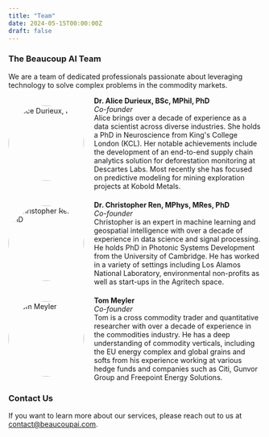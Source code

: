 ```yaml
---
title: "Team"
date: 2024-05-15T00:00:00Z
draft: false
---
```

<style>
  .team-member {
    display: flex;
    align-items: center;
    margin-bottom: 20px;
  }
  .profile-pic {
    width: 150px;
    height: 150px;
    border-radius: 50%;
    margin-right: 20px;
  }
  .bio-content {
    flex: 1;
  }
</style>

### The Beaucoup AI Team
We are a team of dedicated professionals passionate about leveraging technology to solve complex problems in the commodity markets.

<div class="team-member">
  <img src="/images/alice_photo.jpg" alt="Alice Durieux, PhD" class="profile-pic">
  <div class="bio-content">
    <strong>Dr. Alice Durieux, BSc, MPhil, PhD</strong><br>
    <em>Co-founder</em><br>
    Alice brings over a decade of experience as a data scientist across diverse industries. She holds a PhD in Neuroscience from King's College London (KCL). Her notable achievements include the development of an end-to-end supply chain analytics solution for deforestation monitoring at Descartes Labs. Most recently she has focused on predictive modeling for mining exploration projects at Kobold Metals.
  </div>
</div>

<div class="team-member">
  <img src="/images/chris_photo_4.png" alt="Christopher Ren, PhD" class="profile-pic">
  <div class="bio-content">
    <strong>Dr. Christopher Ren, MPhys, MRes, PhD</strong><br>
    <em>Co-founder</em><br>
    Christopher is an expert in machine learning and geospatial intelligence with over a decade of experience in data science and signal processing. He holds PhD in Photonic Systems Development from the University of Cambridge. He has worked in a variety of settings including Los Alamos National Laboratory, environmental non-profits as well as start-ups in the Agritech space. 
  </div>
</div>

<div class="team-member">
  <img src="/images/tom_photo.jpeg" alt="Tom Meyler" class="profile-pic">
  <div class="bio-content">
    <strong>Tom Meyler</strong><br>
    <em>Co-founder</em><br>
    Tom is a cross commodity trader and quantitative researcher with over a decade of experience in the commodities industry. He has a deep understanding of commodity verticals, including the EU energy complex and global grains and softs from his experience working at various hedge funds and companies such as Citi, Gunvor Group and Freepoint Energy Solutions.
  </div>
</div>




### Contact Us

If you want to learn more about our services, please reach out to us at [contact@beaucoupai.com](mailto:contact@beaucoupai.com).
